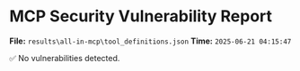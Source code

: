 # MCP Security Vulnerability Report
**File:** `results\all-in-mcp\tool_definitions.json`
**Time:** `2025-06-21 04:15:47`

✅ No vulnerabilities detected.